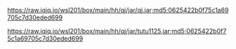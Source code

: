 https://raw.iqiq.io/wsl201/box/main/hh/qj/jar/qj.jar;md5;0625422b0f75c1a69705c7d30eded699

https://raw.iqiq.io/wsl201/box/main/hh/qj/jar/tutu1125.jar;md5;0625422b0f75c1a69705c7d30eded699
